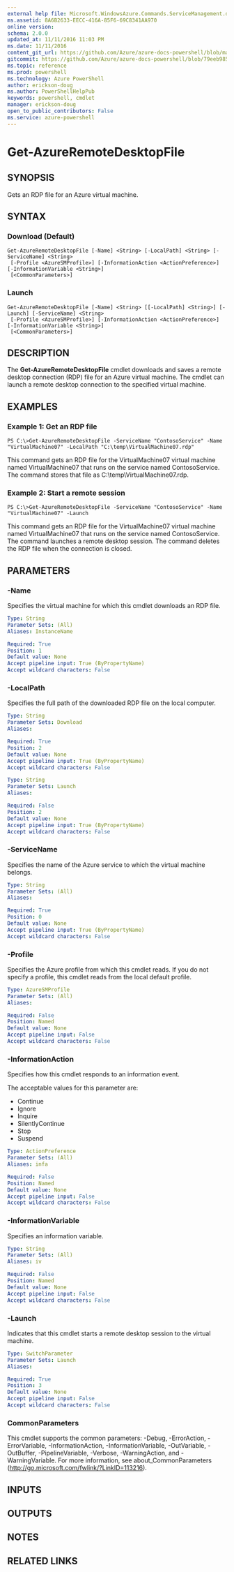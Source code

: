 ```yaml
---
external help file: Microsoft.WindowsAzure.Commands.ServiceManagement.dll-Help.xml
ms.assetid: 8A6B2633-EECC-416A-85F6-69C8341AA970
online version: 
schema: 2.0.0
updated_at: 11/11/2016 11:03 PM
ms.date: 11/11/2016
content_git_url: https://github.com/Azure/azure-docs-powershell/blob/master/azureps-cmdlets-docs/ServiceManagement/Azure.Service/v3.1.0/Get-AzureRemoteDesktopFile.md
gitcommit: https://github.com/Azure/azure-docs-powershell/blob/79eeb985ea480979357fb4695832a0c3d29a48bf/azureps-cmdlets-docs/ServiceManagement/Azure.Service/v3.1.0/Get-AzureRemoteDesktopFile.md
ms.topic: reference
ms.prod: powershell
ms.technology: Azure PowerShell
author: erickson-doug
ms.author: PowerShellHelpPub
keywords: powershell, cmdlet
manager: erickson-doug
open_to_public_contributors: False
ms.service: azure-powershell
---
```


# Get-AzureRemoteDesktopFile

## SYNOPSIS
Gets an RDP file for an Azure virtual machine.

## SYNTAX

### Download (Default)
```
Get-AzureRemoteDesktopFile [-Name] <String> [-LocalPath] <String> [-ServiceName] <String>
 [-Profile <AzureSMProfile>] [-InformationAction <ActionPreference>] [-InformationVariable <String>]
 [<CommonParameters>]
```

### Launch
```
Get-AzureRemoteDesktopFile [-Name] <String> [[-LocalPath] <String>] [-Launch] [-ServiceName] <String>
 [-Profile <AzureSMProfile>] [-InformationAction <ActionPreference>] [-InformationVariable <String>]
 [<CommonParameters>]
```

## DESCRIPTION
The **Get-AzureRemoteDesktopFile** cmdlet downloads and saves a remote desktop connection (RDP) file for an Azure virtual machine.
The cmdlet can launch a remote desktop connection to the specified virtual machine.

## EXAMPLES

### Example 1: Get an RDP file
```
PS C:\>Get-AzureRemoteDesktopFile -ServiceName "ContosoService" -Name "VirtualMachine07" -LocalPath "C:\temp\VirtualMachine07.rdp"
```

This command gets an RDP file for the VirtualMachine07 virtual machine named VirtualMachine07 that runs on the service named ContosoService.
The command stores that file as C:\temp\VirtualMachine07.rdp.

### Example 2: Start a remote session
```
PS C:\>Get-AzureRemoteDesktopFile -ServiceName "ContosoService" -Name "VirtualMachine07" -Launch
```

This command gets an RDP file for the VirtualMachine07 virtual machine named VirtualMachine07 that runs on the service named ContosoService.
The command launches a remote desktop session.
The command deletes the RDP file when the connection is closed.

## PARAMETERS

### -Name
Specifies the virtual machine for which this cmdlet downloads an RDP file.

```yaml
Type: String
Parameter Sets: (All)
Aliases: InstanceName

Required: True
Position: 1
Default value: None
Accept pipeline input: True (ByPropertyName)
Accept wildcard characters: False
```

### -LocalPath
Specifies the full path of the downloaded RDP file on the local computer.

```yaml
Type: String
Parameter Sets: Download
Aliases: 

Required: True
Position: 2
Default value: None
Accept pipeline input: True (ByPropertyName)
Accept wildcard characters: False
```

```yaml
Type: String
Parameter Sets: Launch
Aliases: 

Required: False
Position: 2
Default value: None
Accept pipeline input: True (ByPropertyName)
Accept wildcard characters: False
```

### -ServiceName
Specifies the name of the Azure service to which the virtual machine belongs.

```yaml
Type: String
Parameter Sets: (All)
Aliases: 

Required: True
Position: 0
Default value: None
Accept pipeline input: True (ByPropertyName)
Accept wildcard characters: False
```

### -Profile
Specifies the Azure profile from which this cmdlet reads.
If you do not specify a profile, this cmdlet reads from the local default profile.

```yaml
Type: AzureSMProfile
Parameter Sets: (All)
Aliases: 

Required: False
Position: Named
Default value: None
Accept pipeline input: False
Accept wildcard characters: False
```

### -InformationAction
Specifies how this cmdlet responds to an information event.

The acceptable values for this parameter are:

- Continue
- Ignore
- Inquire
- SilentlyContinue
- Stop
- Suspend

```yaml
Type: ActionPreference
Parameter Sets: (All)
Aliases: infa

Required: False
Position: Named
Default value: None
Accept pipeline input: False
Accept wildcard characters: False
```

### -InformationVariable
Specifies an information variable.

```yaml
Type: String
Parameter Sets: (All)
Aliases: iv

Required: False
Position: Named
Default value: None
Accept pipeline input: False
Accept wildcard characters: False
```

### -Launch
Indicates that this cmdlet starts a remote desktop session to the virtual machine.

```yaml
Type: SwitchParameter
Parameter Sets: Launch
Aliases: 

Required: True
Position: 3
Default value: None
Accept pipeline input: False
Accept wildcard characters: False
```

### CommonParameters
This cmdlet supports the common parameters: -Debug, -ErrorAction, -ErrorVariable, -InformationAction, -InformationVariable, -OutVariable, -OutBuffer, -PipelineVariable, -Verbose, -WarningAction, and -WarningVariable. For more information, see about_CommonParameters (http://go.microsoft.com/fwlink/?LinkID=113216).

## INPUTS

## OUTPUTS

## NOTES

## RELATED LINKS

